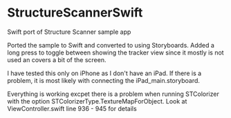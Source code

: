 # StructureScannerSwift
Swift port of Structure Scanner sample app

Ported the sample to Swift and converted to using Storyboards. Added a long press to toggle between showing the tracker view since it mostly is not used an covers a bit of the screen.

I have tested this only on iPhone as I don't have an iPad. If there is a problem, it is most likely with connecting the iPad_main.storyboard.

Everything is working excpet there is a problem when running STColorizer with the option STColorizerType.TextureMapForObject. Look at ViewController.swift line 936 - 945 for details